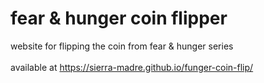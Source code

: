 # fear & hunger coin flipper
website for flipping the coin from fear & hunger series
<br><br>
available at https://sierra-madre.github.io/funger-coin-flip/
